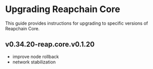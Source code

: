 # Upgrading Reapchain Core

This guide provides instructions for upgrading to specific versions of Reapchain Core.

## v0.34.20-reap.core.v0.1.20
- improve node rollback
- network stabilization
